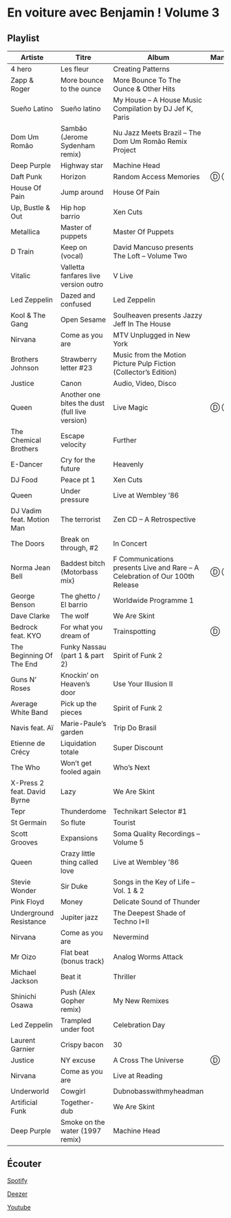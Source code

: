 # En voiture avec Benjamin ! Volume 3

## Playlist

| Artiste                     | Titre                                          | Album                                                                        | Manquant |
|-----------------------------|------------------------------------------------|------------------------------------------------------------------------------|----------|
| 4 hero                      | Les fleur                                      | Creating Patterns                                                            |          |
| Zapp & Roger                | More bounce to the ounce                       | More Bounce To The Ounce & Other Hits                                        |          |
| Sueño Latino                | Sueño latino                                   | My House – A House Music Compilation by DJ Jef K, Paris                      |          |
| Dom Um Romão                | Sambão (Jerome Sydenham remix)                 | Nu Jazz Meets Brazil – The Dom Um Romão Remix Project                        |          |
| Deep Purple                 | Highway star                                   | Machine Head                                                                 |          |
| Daft Punk                   | Horizon                                        | Random Access Memories                                                       | Ⓓ Ⓢ      |
| House Of Pain               | Jump around                                    | House Of Pain                                                                |          |
| Up, Bustle & Out            | Hip hop barrio                                 | Xen Cuts                                                                     |          |
| Metallica                   | Master of puppets                              | Master Of Puppets                                                            |          |
| D Train                     | Keep on (vocal)                                | David Mancuso presents The Loft – Volume Two                                 |          |
| Vitalic                     | Valletta fanfares live version outro           | V Live                                                                       |          |
| Led Zeppelin                | Dazed and confused                             | Led Zeppelin                                                                 |          |
| Kool & The Gang             | Open Sesame                                    | Soulheaven presents Jazzy Jeff In The House                                  |          |
| Nirvana                     | Come as you are                                | MTV Unplugged in New York                                                    |          |
| Brothers Johnson            | Strawberry letter #23                          | Music from the Motion Picture Pulp Fiction (Collector’s Edition)             |          |
| Justice                     | Canon                                          | Audio, Video, Disco                                                          |          |
| Queen                       | Another one bites the dust (full live version) | Live Magic                                                                   | Ⓓ Ⓢ      |
| The Chemical Brothers       | Escape velocity                                | Further                                                                      |          |
| E-Dancer                    | Cry for the future                             | Heavenly                                                                     |          |
| DJ Food                     | Peace pt 1                                     | Xen Cuts                                                                     |          |
| Queen                       | Under pressure                                 | Live at Wembley ’86                                                          |          |
| DJ Vadim feat. Motion Man   | The terrorist                                  | Zen CD – A Retrospective                                                     |          |
| The Doors                   | Break on through, #2                           | In Concert                                                                   |          |
| Norma Jean Bell             | Baddest bitch (Motorbass mix)                  | F Communications presents Live and Rare – A Celebration of Our 100th Release | Ⓓ Ⓢ      |
| George Benson               | The ghetto / El barrio                         | Worldwide Programme 1                                                        |          |
| Dave Clarke                 | The wolf                                       | We Are Skint                                                                 |          |
| Bedrock feat. KYO           | For what you dream of                          | Trainspotting                                                                | Ⓓ        |
| The Beginning Of The End    | Funky Nassau (part 1 & part 2)                 | Spirit of Funk 2                                                             |          |
| Guns N’ Roses               | Knockin’ on Heaven’s door                      | Use Your Illusion II                                                         |          |
| Average White Band          | Pick up the pieces                             | Spirit of Funk 2                                                             |          |
| Navis feat. Aï              | Marie-Paule’s garden                           | Trip Do Brasil                                                               |          |
| Etienne de Crécy            | Liquidation totale                             | Super Discount                                                               |          |
| The Who                     | Won’t get fooled again                         | Who’s Next                                                                   |          |
| X-Press 2 feat. David Byrne | Lazy                                           | We Are Skint                                                                 |          |
| Tepr                        | Thunderdome                                    | Technikart Selector #1                                                       |          |
| St Germain                  | So flute                                       | Tourist                                                                      |          |
| Scott Grooves               | Expansions                                     | Soma Quality Recordings – Volume 5                                           |          |
| Queen                       | Crazy little thing called love                 | Live at Wembley ’86                                                          |          |
| Stevie Wonder               | Sir Duke                                       | Songs in the Key of Life – Vol. 1 & 2                                        |          |
| Pink Floyd                  | Money                                          | Delicate Sound of Thunder                                                    |          |
| Underground Resistance      | Jupiter jazz                                   | The Deepest Shade of Techno I+II                                             |          |
| Nirvana                     | Come as you are                                | Nevermind                                                                    |          |
| Mr Oizo                     | Flat beat (bonus track)                        | Analog Worms Attack                                                          |          |
| Michael Jackson             | Beat it                                        | Thriller                                                                     |          |
| Shinichi Osawa              | Push (Alex Gopher remix)                       | My New Remixes                                                               |          |
| Led Zeppelin                | Trampled under foot                            | Celebration Day                                                              |          |
| Laurent Garnier             | Crispy bacon                                   | 30                                                                           |          |
| Justice                     | NY excuse                                      | A Cross The Universe                                                         | Ⓓ        |
| Nirvana                     | Come as you are                                | Live at Reading                                                              |          |
| Underworld                  | Cowgirl                                        | Dubnobasswithmyheadman                                                       |          |
| Artificial Funk             | Together-dub                                   | We Are Skint                                                                 |          |
| Deep Purple                 | Smoke on the water (1997 remix)                | Machine Head                                                                 |          |

## Écouter

[Spotify](https://open.spotify.com/user/maj%C3%A9/playlist/2lu6fW2X9EBfXR1zVGZNkB?si=opM1kdiWQw--ib_oUSoCmg)

[Deezer](https://www.deezer.com/playlist/5673787202?utm_source=deezer&utm_content=playlist-5673787202&utm_term=2684091262_1553454032&utm_medium=web)

[Youtube](https://www.youtube.com/playlist?list=PLRBsABaibTyKYwIzVmtSXtReTyey3GJSM)
